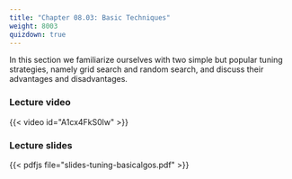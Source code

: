 ```yaml
---
title: "Chapter 08.03: Basic Techniques"
weight: 8003
quizdown: true
---
```

In this section we familiarize ourselves with two simple but popular tuning strategies, namely grid search and random search, and discuss their advantages and disadvantages. 

<!--more-->

### Lecture video

{{< video id="A1cx4FkS0lw" >}}

### Lecture slides

{{< pdfjs file="slides-tuning-basicalgos.pdf" >}}
